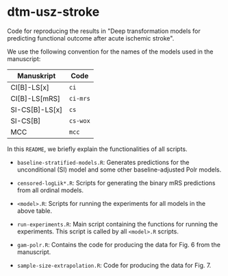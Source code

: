 # dtm-usz-stroke

Code for reproducing the results in "Deep transformation models for predicting
functional outcome after acute ischemic stroke".

We use the following convention for the names of the models used in the
manuscript:

| Manuskript     | Code     |
| -------------- | -------- |
| CI[B]-LS[x]    | `ci`     |
| CI[B]-LS[mRS]  | `ci-mrs` |
| SI-CS[B]-LS[x] | `cs`     |
| SI-CS[B]       | `cs-wox` |
| MCC            | `mcc`    |


In this `README`, we briefly explain the functionalities of all scripts.

- `baseline-stratified-models.R`: Generates predictions for the unconditional
  (SI) model and some other baseline-adjusted Polr models.

- `censored-logLik*.R`: Scripts for generating the binary mRS predictions from
  all ordinal models.

- `<model>.R`: Scripts for running the experiments for all models in the above
  table.

- `run-experiments.R`: Main script containing the functions for running the
  experiments. This script is called by all `<model>.R` scripts.

- `gam-polr.R`: Contains the code for producing the data for Fig. 6 from the
  manuscript.

- `sample-size-extrapolation.R`: Code for producing the data for Fig. 7.
